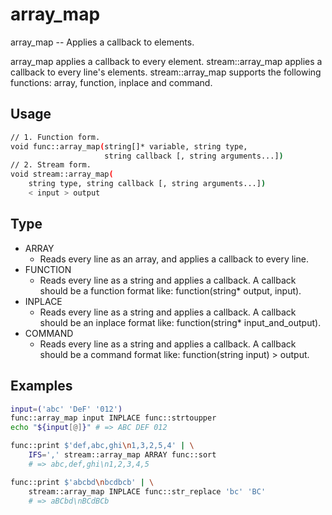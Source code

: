 # array_map
array_map -- Applies a callback to elements.

array_map applies a callback to every element.  stream::array_map applies a
callback to every line's elements.
stream::array_map supports the following functions: array, function, inplace
and command.

## Usage
```sh
// 1. Function form.
void func::array_map(string[]* variable, string type,
                     string callback [, string arguments...])
// 2. Stream form.
void stream::array_map(
    string type, string callback [, string arguments...])
    < input > output
```


## Type
* ARRAY
    * Reads every line as an array, and applies a callback to every line.
* FUNCTION
    * Reads every line as a string and applies a callback.  A callback should be
      a function format like: function(string* output, input).
* INPLACE
    * Reads every line as a string and applies a callback.  A callback should be
      an inplace format like: function(string* input_and_output).
* COMMAND
    * Reads every line as a string and applies a callback.  A callback should be
      a command format like: function(string input) > output.

## Examples
```sh
input=('abc' 'DeF' '012')
func::array_map input INPLACE func::strtoupper
echo "${input[@]}" # => ABC DEF 012
```


```sh
func::print $'def,abc,ghi\n1,3,2,5,4' | \
    IFS=',' stream::array_map ARRAY func::sort
    # => abc,def,ghi\n1,2,3,4,5
```


```sh
func::print $'abcbd\nbcdbcb' | \
    stream::array_map INPLACE func::str_replace 'bc' 'BC'
    # => aBCbd\nBCdBCb
```
